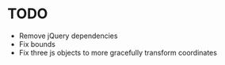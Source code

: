# TODO

* Remove jQuery dependencies
* Fix bounds
* Fix three js objects to more gracefully transform coordinates
